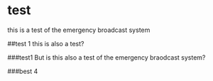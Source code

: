 # test
this is a test of the emergency broadcast system

##test 1
this is also a test?

###test1
But is this also a test of the emergency braodcast system?

###best 4